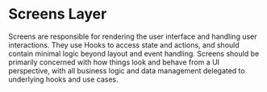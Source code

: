# Screens Layer

Screens are responsible for rendering the user interface and handling user interactions. They use Hooks to access state and actions, and should contain minimal logic beyond layout and event handling. Screens should be primarily concerned with how things look and behave from a UI perspective, with all business logic and data management delegated to underlying hooks and use cases.